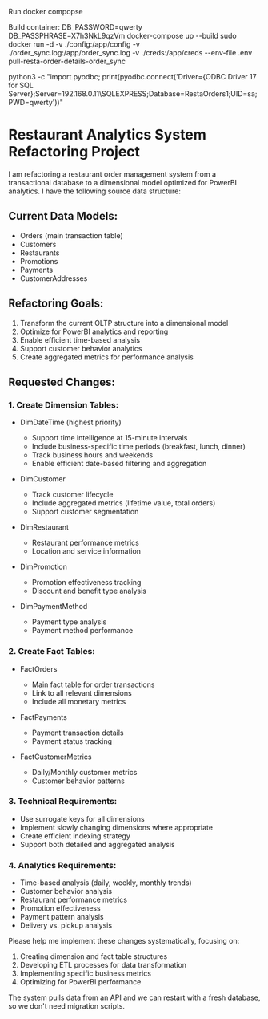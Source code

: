 Run docker compopse

Build container:
DB_PASSWORD=qwerty DB_PASSPHRASE=X7h3NkL9qzVm docker-compose up --build
sudo docker run -d -v ./config:/app/config -v ./order_sync.log:/app/order_sync.log -v ./creds:/app/creds  --env-file .env  pull-resta-order-details-order_sync

python3 -c "import pyodbc; print(pyodbc.connect('Driver={ODBC Driver 17 for SQL Server};Server=192.168.0.11\\SQLEXPRESS;Database=RestaOrders1;UID=sa;PWD=qwerty'))"


# Restaurant Analytics System Refactoring Project

I am refactoring a restaurant order management system from a transactional database to a dimensional model optimized for PowerBI analytics. I have the following source data structure:

## Current Data Models:
- Orders (main transaction table)
- Customers
- Restaurants
- Promotions
- Payments
- CustomerAddresses

## Refactoring Goals:
1. Transform the current OLTP structure into a dimensional model
2. Optimize for PowerBI analytics and reporting
3. Enable efficient time-based analysis
4. Support customer behavior analytics
5. Create aggregated metrics for performance analysis

## Requested Changes:

### 1. Create Dimension Tables:
- DimDateTime (highest priority)
  - Support time intelligence at 15-minute intervals
  - Include business-specific time periods (breakfast, lunch, dinner)
  - Track business hours and weekends
  - Enable efficient date-based filtering and aggregation

- DimCustomer
  - Track customer lifecycle
  - Include aggregated metrics (lifetime value, total orders)
  - Support customer segmentation

- DimRestaurant
  - Restaurant performance metrics
  - Location and service information

- DimPromotion
  - Promotion effectiveness tracking
  - Discount and benefit type analysis

- DimPaymentMethod
  - Payment type analysis
  - Payment method performance

### 2. Create Fact Tables:
- FactOrders
  - Main fact table for order transactions
  - Link to all relevant dimensions
  - Include all monetary metrics

- FactPayments
  - Payment transaction details
  - Payment status tracking

- FactCustomerMetrics
  - Daily/Monthly customer metrics
  - Customer behavior patterns

### 3. Technical Requirements:
- Use surrogate keys for all dimensions
- Implement slowly changing dimensions where appropriate
- Create efficient indexing strategy
- Support both detailed and aggregated analysis

### 4. Analytics Requirements:
- Time-based analysis (daily, weekly, monthly trends)
- Customer behavior analysis
- Restaurant performance metrics
- Promotion effectiveness
- Payment pattern analysis
- Delivery vs. pickup analysis

Please help me implement these changes systematically, focusing on:
1. Creating dimension and fact table structures
2. Developing ETL processes for data transformation
3. Implementing specific business metrics
4. Optimizing for PowerBI performance

The system pulls data from an API and we can restart with a fresh database, so we don't need migration scripts.
